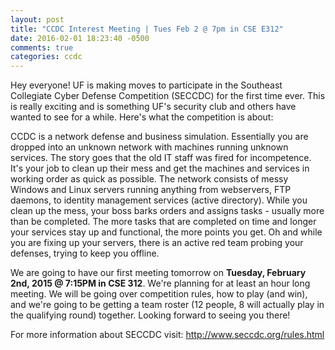```yaml
---
layout: post
title: "CCDC Interest Meeting | Tues Feb 2 @ 7pm in CSE E312"
date: 2016-02-01 18:23:40 -0500
comments: true
categories: ccdc
---
```


Hey everyone! UF is making moves to participate in the Southeast Collegiate Cyber Defense Competition (SECCDC) for the first time ever. This is really exciting and is something UF's security club and others have wanted to see for a while. Here's what the competition is about:

CCDC is a network defense and business simulation. Essentially you are dropped into an unknown network with machines running unknown services. The story goes that the old IT staff was fired for incompetence. It's your job to clean up their mess and get the machines and services in working order as quick as possible. The network consists of messy Windows and Linux servers running anything from webservers, FTP daemons, to identity management services (active directory). While you clean up the mess, your boss barks orders and assigns tasks - usually more than be completed. The more tasks that are completed on time and longer your services stay up and functional, the more points you get. Oh and while you are fixing up your servers, there is an active red team probing your defenses, trying to keep you offline.

We are going to have our first meeting tomorrow on __Tuesday, February 2nd, 2015 @ 7:15PM in CSE 312__. We're planning for at least an hour long meeting. We will be going over competition rules, how to play (and win), and we're going to be getting a team roster (12 people, 8 will actually play in the qualifying round) together. Looking forward to seeing you there!

For more information about SECCDC visit: http://www.seccdc.org/rules.html

